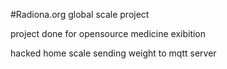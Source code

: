 #Radiona.org global scale project

project done for opensource medicine exibition 

hacked home scale sending weight to mqtt server
